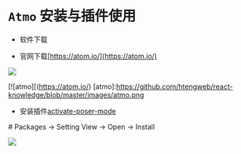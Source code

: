 # `Atmo` 安装与插件使用

* 软件下载

* 官网下载[https://atom.io/](https://atom.io/)<br/>

![](https://github.com/htengweb/react-knowledge/blob/master/images/atmo.png)

[![atmo][(https://atom.io/)
[atmo]:https://github.com/htengweb/react-knowledge/blob/master/images/atmo.png

* 安装插件[activate-poser-mode](https://atom.io/packages/activate-power-mode)

\#   Packages -> Setting View -> Open -> Install  <br/>

![](https://github.com/htengweb/react-knowledge/blob/master/images/activateSetting.png)